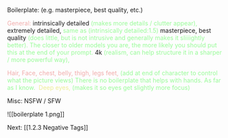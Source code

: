 Boilerplate: (e.g. masterpiece, best quality, etc.)

<font color=F1ACAB>General:</font>
intrinsically detailed <font color=98fb98>(makes more details / clutter appear), </font> 
extremely detailed,  <font color=98fb98>same as (intrinsically detailed:1.5)</font>
masterpiece, best quality <font color=98fb98>(does little, but is not intrusive and generally makes it sliiiightly better). The closer to older models you are, the more likely you should put this at the end of your prompt.</font>
4k <font color=98fb98>(realism, can help structure it in a sharper / more powerful way), </font>

<font color=F1ACAB>Hair, Face, chest, belly, thigh, legs feet, </font> <font color=98fb98>(add at end of character to control what the picture views)</font>
<font color=98fb98>There is no boilerplate that helps with hands. As far as I know.</font> 
<font color=EDED96>Deep eyes,</font> <font color=98fb98>(makes it so eyes get slightly more focus)</font>

Misc: 
NSFW / SFW

![[boilerplate 1.png]]

Next: [[1.2.3 Negative Tags]]
